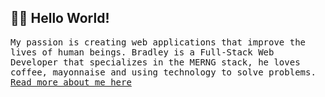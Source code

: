 <h2 align="left"> 👨‍💻 Hello World!</h2>
<p align="left">
<samp>My passion is creating web applications that improve the lives of human beings. Bradley is a Full-Stack Web Developer that specializes in the MERNG stack, he loves coffee, mayonnaise and using technology to solve problems. <br /> <a href="https://bradleymubenga.co.za" target="_blank">Read more about me here<a/></samp>
</p>
